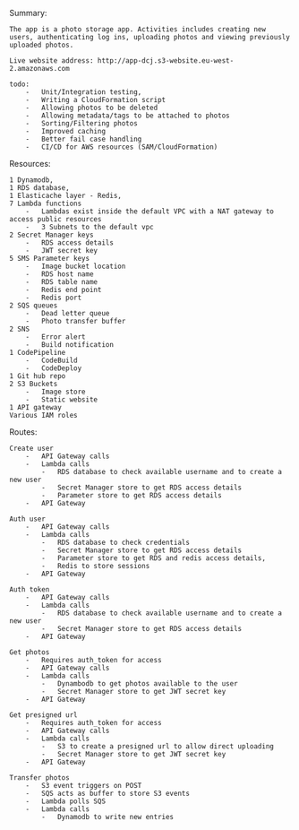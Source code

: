 Summary:

    The app is a photo storage app. Activities includes creating new users, authenticating log ins, uploading photos and viewing previously uploaded photos.

    Live website address: http://app-dcj.s3-website.eu-west-2.amazonaws.com

    todo: 
        -   Unit/Integration testing, 
        -   Writing a CloudFormation script
        -   Allowing photos to be deleted
        -   Allowing metadata/tags to be attached to photos
        -   Sorting/Filtering photos
        -   Improved caching
        -   Better fail case handling
        -   CI/CD for AWS resources (SAM/CloudFormation)

Resources:

    1 Dynamodb,
    1 RDS database,
    1 Elasticache layer - Redis,
    7 Lambda functions
        -   Lambdas exist inside the default VPC with a NAT gateway to access public resources
        -   3 Subnets to the default vpc
    2 Secret Manager keys
        -   RDS access details
        -   JWT secret key
    5 SMS Parameter keys
        -   Image bucket location
        -   RDS host name
        -   RDS table name
        -   Redis end point
        -   Redis port
    2 SQS queues
        -   Dead letter queue
        -   Photo transfer buffer
    2 SNS
        -   Error alert
        -   Build notification
    1 CodePipeline
        -   CodeBuild
        -   CodeDeploy
    1 Git hub repo
    2 S3 Buckets
        -   Image store
        -   Static website
    1 API gateway
    Various IAM roles


Routes:

    Create user
        -   API Gateway calls
        -   Lambda calls
            -   RDS database to check available username and to create a new user
            -   Secret Manager store to get RDS access details
            -   Parameter store to get RDS access details
        -   API Gateway

    Auth user
        -   API Gateway calls
        -   Lambda calls
            -   RDS database to check credentials
            -   Secret Manager store to get RDS access details
            -   Parameter store to get RDS and redis access details,
            -   Redis to store sessions
        -   API Gateway

    Auth token
        -   API Gateway calls
        -   Lambda calls
            -   RDS database to check available username and to create a new user
            -   Secret Manager store to get RDS access details
        -   API Gateway     

    Get photos
        -   Requires auth_token for access
        -   API Gateway calls
        -   Lambda calls
            -   Dynambodb to get photos available to the user
            -   Secret Manager store to get JWT secret key
        -   API Gateway

    Get presigned url
        -   Requires auth_token for access
        -   API Gateway calls
        -   Lambda calls
            -   S3 to create a presigned url to allow direct uploading
            -   Secret Manager store to get JWT secret key
        -   API Gateway

    Transfer photos
        -   S3 event triggers on POST
        -   SQS acts as buffer to store S3 events
        -   Lambda polls SQS
        -   Lambda calls
            -   Dynamodb to write new entries
